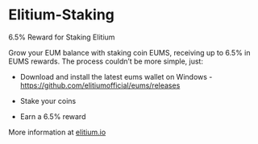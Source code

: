 # Elitium-Staking

6.5% Reward for Staking Elitium

Grow your EUM balance with staking coin EUMS, receiving up to 6.5% in EUMS rewards. The process couldn’t be more simple, just:

- Download and install the latest eums wallet on Windows - https://github.com/elitiumofficial/eums/releases

- Stake your coins

- Earn a 6.5% reward


More information at [elitium.io](https://www.elitium.io)
